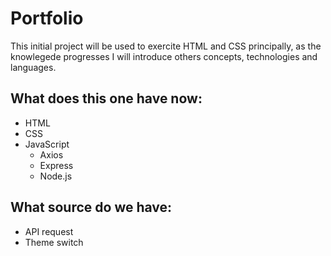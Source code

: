 # Portfolio

This initial project will be used to exercite HTML and CSS principally, as the knowlegede progresses I will introduce others concepts, technologies and languages.

## What does this one have now:
- HTML
- CSS
- JavaScript
    - Axios
    - Express
    - Node.js

## What source do we have:
- API request
- Theme switch